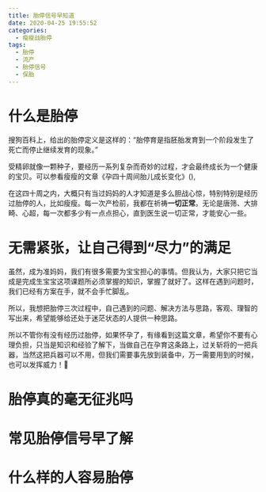 ```yaml
---
title: 胎停信号早知道
date: 2020-04-25 19:55:52
categories:
  - 瘦瘦战胎停
tags:
  - 胎停
  - 流产
  - 胎停信号
  - 保胎
---
```

# 什么是胎停
  搜狗百科上，给出的胎停定义是这样的：“胎停育是指胚胎发育到一个阶段发生了死亡而停止继续发育的现象。”

  受精卵就像一颗种子，要经历一系列复杂而奇妙的过程，才会最终成长为一个健康的宝贝。可以参看瘦瘦的文章《孕四十周间胎儿成长变化》(),

  在这四十周之内，大概只有当过妈妈的人才知道是多么胆战心惊，特别特别是经历过胎停的人，比如瘦瘦。每一次产检前，我都在祈祷**一切正常**。无论是唐筛、大排畸、心超，每一次都多少有一点点担心，直到医生说一切正常，才能安心一些。


# 无需紧张，让自己得到“尽力”的满足
  
  虽然，成为准妈妈，我们有很多需要为宝宝担心的事情。但我认为，大家只把它当成是完成生宝宝这项课题所必须掌握的知识，掌握了就好了。这样在遇到问题时，我们已经有方案在手，就不会手忙脚乱。

  所以，我想把胎停三次过程中，自己遇到的问题、解决方法与思路，客观、理智的写出来，希望能够给还处于迷茫状态的人提供一种思路。
  
  所以不管你有没有经历过胎停，如果怀孕了，有缘看到这篇文章，希望你不要有心理负担，只当是知识和经验了解下，当做自己在孕育这条路上，过关斩将的一把兵器，当然这把兵器可以不用，但我们需要事先放到装备中，万一需要用到的时候，也可以发挥威力！:rocket:
  
# 胎停真的毫无征兆吗

# 常见胎停信号早了解

# 什么样的人容易胎停

